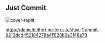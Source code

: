 ## Just Commit

![cover-replit](https://user-images.githubusercontent.com/26263428/200186954-f6bac969-5cab-49e3-b8b1-e5b019045d2a.png)

https://danielbelfort.notion.site/Just-Commit-9213dcd452184278a4f628b0e3f48e78
